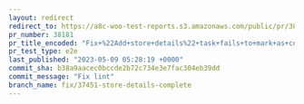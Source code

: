 ```yaml
---
layout: redirect
redirect_to: https://a8c-woo-test-reports.s3.amazonaws.com/public/pr/38181/e2e/index.html
pr_number: 38181
pr_title_encoded: "Fix+%22Add+store+details%22+task+fails+to+mark+as+completed+for+selecting+Nigeria+based+address"
pr_test_type: e2e
last_published: "2023-05-09 05:28:19 +0000"
commit_sha: b38a9aacec0bccde2b72c734e3e7fac304eb39dd
commit_message: "Fix lint"
branch_name: fix/37451-store-details-complete
---
```

